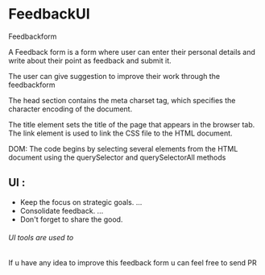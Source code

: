 # FeedbackUI
Feedbackform
<p>A Feedback form is a form where user can enter their personal details and write about their point as feedback and submit it. </p>
<p> The user can give suggestion to improve their work through the feedbackform</p>
<p>The head section contains the meta charset tag, which specifies the character encoding of the document.</p>
<p>The title element sets the title of the page that appears in the browser tab. The link element is used to link the CSS file to the HTML document.</p>

<p>  DOM: The code begins by selecting several elements from the HTML document using the querySelector and querySelectorAll methods</p>
<h2> UI :</h2>
<ul>
  <li> Keep the focus on strategic goals. ...</li>
  <li>Consolidate feedback. ... </li>
  <li>Don't forget to share the good. </li>
  </ul>
  <h6> UI tools are used to </h6>
<p> If u have any idea to improve this feedback form u can feel free to send PR  </p>
